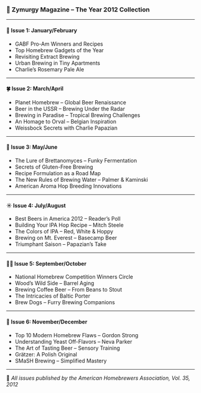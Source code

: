 ### 🍻 Zymurgy Magazine – The Year 2012 Collection

---

#### 🧊 **Issue 1: January/February**
- GABF Pro-Am Winners and Recipes
- Top Homebrew Gadgets of the Year
- Revisiting Extract Brewing
- Urban Brewing in Tiny Apartments
- Charlie’s Rosemary Pale Ale

---

#### 🍀 **Issue 2: March/April**
- Planet Homebrew – Global Beer Renaissance
- Beer in the USSR – Brewing Under the Radar
- Brewing in Paradise – Tropical Brewing Challenges
- An Homage to Orval – Belgian Inspiration
- Weissbock Secrets with Charlie Papazian

---

#### 🍯 **Issue 3: May/June**
- The Lure of Brettanomyces – Funky Fermentation
- Secrets of Gluten-Free Brewing
- Recipe Formulation as a Road Map
- The New Rules of Brewing Water – Palmer & Kaminski
- American Aroma Hop Breeding Innovations

---

#### ☀️ **Issue 4: July/August**
- Best Beers in America 2012 – Reader’s Poll
- Building Your IPA Hop Recipe – Mitch Steele
- The Colors of IPA – Red, White & Hoppy
- Brewing on Mt. Everest – Basecamp Beer
- Triumphant Saison – Papazian’s Take

---

#### 🧙‍♂️ **Issue 5: September/October**
- National Homebrew Competition Winners Circle
- Wood’s Wild Side – Barrel Aging
- Brewing Coffee Beer – From Beans to Stout
- The Intricacies of Baltic Porter
- Brew Dogs – Furry Brewing Companions

---

#### 🧪 **Issue 6: November/December**
- Top 10 Modern Homebrew Flaws – Gordon Strong
- Understanding Yeast Off-Flavors – Neva Parker
- The Art of Tasting Beer – Sensory Training
- Grätzer: A Polish Original
- SMaSH Brewing – Simplified Mastery

---

🍺 *All issues published by the American Homebrewers Association, Vol. 35, 2012*
